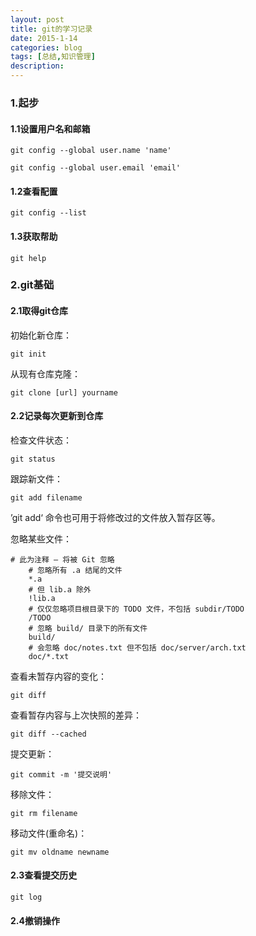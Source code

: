 ```yaml
---
layout: post
title: git的学习记录
date: 2015-1-14
categories: blog
tags: [总结,知识管理]
description: 
---
```


### 1.起步  

#### 1.1设置用户名和邮箱  

    git config --global user.name 'name'

    git config --global user.email 'email'

#### 1.2查看配置  

    git config --list

#### 1.3获取帮助  

    git help


### 2.git基础    

#### 2.1取得git仓库    

初始化新仓库：

    git init


从现有仓库克隆：

	git clone [url] yourname


#### 2.2记录每次更新到仓库

检查文件状态：
	
	git status

跟踪新文件：
	
	git add filename

’git add‘ 命令也可用于将修改过的文件放入暂存区等。

忽略某些文件：

	# 此为注释 – 将被 Git 忽略
	    # 忽略所有 .a 结尾的文件
	    *.a
	    # 但 lib.a 除外
	    !lib.a
	    # 仅仅忽略项目根目录下的 TODO 文件，不包括 subdir/TODO
	    /TODO
	    # 忽略 build/ 目录下的所有文件
	    build/
	    # 会忽略 doc/notes.txt 但不包括 doc/server/arch.txt
	    doc/*.txt

查看未暂存内容的变化：

	git diff

查看暂存内容与上次快照的差异：

	git diff --cached

提交更新：

	git commit -m '提交说明'

移除文件：

	git rm filename

移动文件(重命名)：

	git mv oldname newname


#### 2.3查看提交历史  

	git log

#### 2.4撤销操作  





